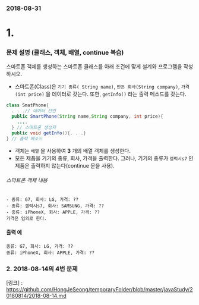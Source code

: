 ### 2018-08-31

# 1.
### 문제 설명 (클래스, 객체, 배열, continue 복습)

스마트폰 객체를 생성하는 스마트폰 클래스를 아래 조건에 맞게 설계와 프로그램을 작성하시오.

- 스마트폰(Class)은 `기기 종류( String name)`, `만든 회사(String company)`, `가격(int price)` 을 데이터로 갖는다. 또한, `getInfo()` 라는 출력 메소드를 갖는다.
```java
class SmatPhone{
  . . .// 데이터 선언
  public SmartPhone(String name,String company, int price){
    ....
  } // 스마트폰 생성자
  public void getInfo(){. . .}
} // 출력 메소드

```
- 객체는 `배열` 을 사용하여 **3** 개의 배열 객체를 생성한다.
- 모든 제품을 기기의 종류, 회사, 가격을 출력한다. 그러나,  기기의 종류가 `갤럭시s7` 인 제품은 출력하지 않는다(continue 문을 사용).

###### 스마트폰 객체 내용
```
- 종류: G7, 회사: LG, 가격: ??
- 종류: 갤럭시s7, 회사: SAMSUNG, 가격: ??
- 종류: iPhoneX, 회사: APPLE, 가격: ??
가격은 임의로 한다.
```

#### 출력 예
```
종류: G7, 회사: LG, 가격: ??
종류: iPhoneX, 회사: APPLE, 가격: ??
```
### 2.  2018-08-14의 4번 문제
[링크] : https://github.com/HongJeSeong/temporaryFolder/blob/master/javaStudy/20180814/2018-08-14.md
